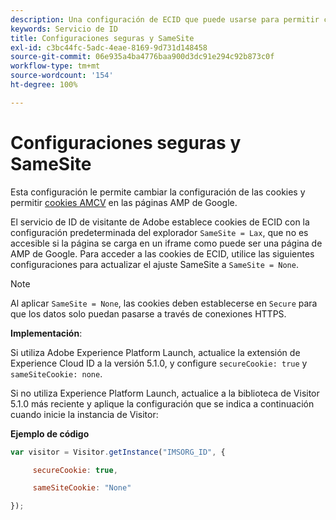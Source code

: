 ```yaml
---
description: Una configuración de ECID que puede usarse para permitir cookies AMCV en páginas de AMP de Google.
keywords: Servicio de ID
title: Configuraciones seguras y SameSite
exl-id: c3bc44fc-5adc-4eae-8169-9d731d148458
source-git-commit: 06e935a4ba4776baa900d3dc91e294c92b873c0f
workflow-type: tm+mt
source-wordcount: '154'
ht-degree: 100%

---
```


# Configuraciones seguras y SameSite

Esta configuración le permite cambiar la configuración de las cookies y permitir [cookies AMCV](../../introduction/cookies.md) en las páginas AMP de Google.

El servicio de ID de visitante de Adobe establece cookies de ECID con la configuración predeterminada del explorador `SameSite = Lax`, que no es accesible si la página se carga en un iframe como puede ser una página de AMP de Google. Para acceder a las cookies de ECID, utilice las siguientes configuraciones para actualizar el ajuste SameSite a `SameSite = None`.

>[!NOTE]
>
>Al aplicar `SameSite = None`, las cookies deben establecerse en `Secure` para que los datos solo puedan pasarse a través de conexiones HTTPS.

**Implementación**:

Si utiliza Adobe Experience Platform Launch, actualice la extensión de Experience Cloud ID a la versión 5.1.0, y configure `secureCookie: true` y `sameSiteCookie: none`.

Si no utiliza Experience Platform Launch, actualice a la biblioteca de Visitor 5.1.0 más reciente y aplique la configuración que se indica a continuación cuando inicie la instancia de Visitor:

**Ejemplo de código**

```js
var visitor = Visitor.getInstance("IMSORG_ID", {

     secureCookie: true,

     sameSiteCookie: "None"

});
```
